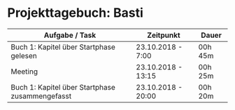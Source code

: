 # Projekttagebuch: Basti

Aufgabe / Task | Zeitpunkt | Dauer
--- | --- | ---
Buch 1: Kapitel über Startphase gelesen | 23.10.2018 - 7:00 | 00h 45m
Meeting | 23.10.2018 - 13:15 | 00h 25m
Buch 1: Kapitel über Startphase zusammengefasst | 23.10.2018 - 20:00 | 00h 20m
